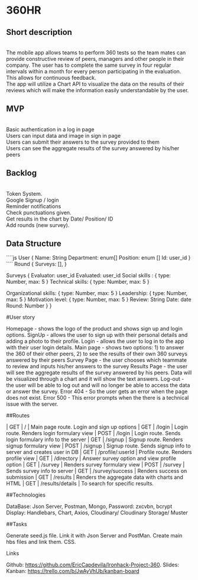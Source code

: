 <h1>360HR</h1>

<h2>Short description</h2>
</br>
The mobile app allows teams to perform 360 tests so the team mates can provide constructive review of peers, managers and other people in their company. The user has to complete the same survey in four regular intervals within a month for every person participating in the evaluation. This allows for continuous feedback.
</br>
The app will utilize a Chart API to visualize the data on the results of their reviews which will make the information easily understandable by the user.
</br>
<h2>MVP</h2>
</br>
Basic authentication in a log in page</br>
Users can input data and image in sign in page</br>
Users can submit their answers to the survey provided to them</br>
Users can see the aggregate results of the survey answered by his/her peers
</br>
<h2>Backlog</h2>
</br>
Token System.</br>
Google Signup / login</br>
Reminder notifications</br>
Check punctuations given.</br>
Get results in the chart by Date/ Position/ ID</br>
Add rounds (new survey).
</br>
<h2>Data Structure</h2>
````js
User { 
Name: String
Department: enum[]
Position: enum []
Id: user_id
         }
````
Round {
	Surveys: [],
	}

Surveys {
	Evaluator: user_id
Evaluated: user_id
Social skills : { type: Number, max: 5 }
Technical skills:  { type: Number, max: 5 }

Organizational skills: { type: Number, max: 5 }
Leadership: { type: Number, max: 5 }
Motivation level: { type: Number, max: 5 }
Review: String
Date: date
Round: Number
}
}

#User story

Homepage - shows the logo of the product and shows sign up and login options.
SignUp - allows the user to sign up with their personal details and adding a photo to their profile.
Login - allows the user to log in to the app with their user login details.
Main page - shows two options: 1) to answer the 360 of their other peers, 2) to see the results of their own 360 surveys answered by their peers
Survey Page - the user chooses which teammate to review and inputs his/her answers to the survey
Results Page - the user will see the aggregate results of the survey answered by his peers. Data will be visualized through a chart and it will show the text answers.
Log-out - the user will be able to log out and will no longer be able to access the data or answer the survey.
Error 404 - So the user gets an error when the page does not exist. 
Error 500 - This error prompts when the there is a technical issue with the server.

##Routes

| GET  | /     | Main page route. Login and sign up options
| GET  | /login | Login route. Renders login formulary view
| POST | /login | Login route. Sends login formulary info to the server
| GET | /signup | Signup route. Renders signup formulary view
| POST | /signup | Signup route. Sends signup info to server and creates user in DB
| GET | /profile/:userId | Profile route. Renders profile view
| GET | /directory | Answer survey option and view profile option
| GET | /survey | Renders survey formulary view
| POST | /survey | Sends survey info to server
| GET | /survey/success | Renders success on submission
| GET | /results | Renders the aggregate data with charts and HTML
| GET | /results/details | To search for specific results.

##Technologies

DataBase: Json Server, Postman, Mongo,
Password: zxcvbn, bcrypt
Display: Handlebars, Chart, Axios, Cloudinary/ Cloudinary Storage/ Muster

##Tasks

Generate seed.js file.
Link it with Json Server and PostMan.
Create main hbs files and link them.
CSS.


Links

Github: https://github.com/EricCapdevila/Ironhack-Project-360.
Slides:
Kanban: https://trello.com/b/JwAyVhUb/kanban-board




